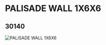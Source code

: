 # PALISADE WALL 1X6X6
## 30140
![PALISADE WALL 1X6X6](https://lc-www-live-s.legocdn.com/media/bricks/5/2/4105291.jpg)